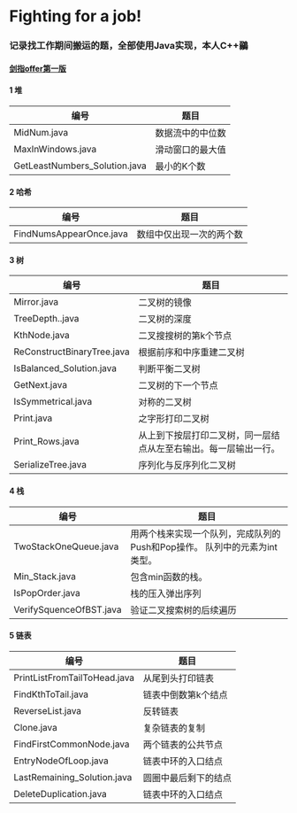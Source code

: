 # Fighting for a job!

### 记录找工作期间搬运的题，全部使用Java实现，本人C++鶸

#### [剑指offer第一版](https://www.nowcoder.com/ta/coding-interviews)

#### 1 堆

编号  | 题目 
---|---
MidNum.java | 数据流中的中位数
MaxInWindows.java | 滑动窗口的最大值
GetLeastNumbers_Solution.java  | 最小的K个数

#### 2 哈希

编号  | 题目 
---|---
FindNumsAppearOnce.java | 数组中仅出现一次的两个数

#### 3 树

编号  | 题目 
---|---
Mirror.java | 二叉树的镜像
TreeDepth..java | 二叉树的深度
KthNode.java | 二叉搜搜树的第k个节点
ReConstructBinaryTree.java | 根据前序和中序重建二叉树
IsBalanced_Solution.java | 判断平衡二叉树
GetNext.java | 二叉树的下一个节点
IsSymmetrical.java | 对称的二叉树
Print.java | 之字形打印二叉树
Print_Rows.java |从上到下按层打印二叉树，同一层结点从左至右输出。每一层输出一行。
SerializeTree.java |序列化与反序列化二叉树

#### 4 栈
编号  | 题目 
---|---
TwoStackOneQueue.java |用两个栈来实现一个队列，完成队列的Push和Pop操作。 队列中的元素为int类型。
Min_Stack.java |包含min函数的栈。
IsPopOrder.java |栈的压入弹出序列
VerifySquenceOfBST.java |验证二叉搜索树的后续遍历

#### 5 链表
编号  | 题目 
---|---
PrintListFromTailToHead.java |从尾到头打印链表
FindKthToTail.java |链表中倒数第k个结点
ReverseList.java |反转链表
Clone.java |复杂链表的复制
FindFirstCommonNode.java |两个链表的公共节点
EntryNodeOfLoop.java |链表中环的入口结点
LastRemaining_Solution.java |圆圈中最后剩下的结点
DeleteDuplication.java |链表中环的入口结点



